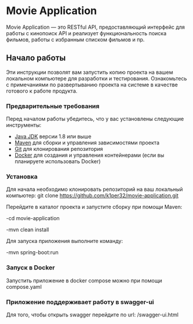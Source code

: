 # Movie Application

Movie Application — это RESTful API, предоставляющий интерфейс для работы с кинопоиск API и реализует функциональность поиска фильмов, работы с избранным списком фильмов и пр.

## Начало работы

Эти инструкции позволят вам запустить копию проекта на вашем локальном компьютере для разработки и тестирования. Ознакомьтесь с примечаниями по развертыванию проекта на системе в качестве готового к работе продукта.

### Предварительные требования

Перед началом работы убедитесь, что у вас установлены следующие инструменты:

- [Java JDK](https://www.oracle.com/java/technologies/javase-downloads.html) версии 1.8 или выше
- [Maven](https://maven.apache.org/) для сборки и управления зависимостями проекта
- [Git](https://git-scm.com/) для клонирования репозитория
- [Docker](https://www.docker.com/) для создания и управления контейнерами (если вы планируете использовать Docker)

### Установка

Для начала необходимо клонировать репозиторий на ваш локальный компьютер:
git clone https://github.com/k1per32/movie-application.git

Перейдите в каталог проекта и запустите сборку при помощи Maven:

-cd movie-application

-mvn clean install

Для запуска приложения выполните команду:

-mvn spring-boot:run

### Запуск в Docker

Запустить приложение в docker compose можно при помощи compose.yaml

### Приложение поддерживает работу в swagger-ui

Для того, чтобы открыть swagger перейдите по url: /swagger-ui.html


